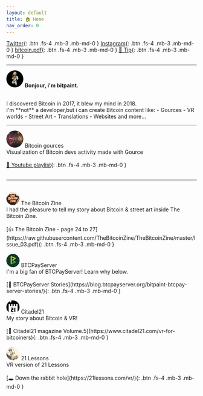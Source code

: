 ```yaml
---
layout: default
title: 🏠 Home
nav_order: 0
---
```

[Twitter](https://twitter.com/bitpaintclub){: .btn .fs-4 .mb-3 .mb-md-0 }   [Instagram](https://www.instagram.com/bitpaint.club){: .btn .fs-4 .mb-3 .mb-md-0 }  [bitcoin.pdf](https://bitpaint.club/bitcoin.pdf){: .btn .fs-4 .mb-3 .mb-md-0 }       [🍺 Tip](https://btcpay177475.lndyn.com/){: .btn .fs-4 .mb-3 .mb-md-0 }  

---
<img src="/img/animlight.gif" height="auto" width="45" style="border-radius:50%">  **<span class="fs-7">Bonjour, i'm bitpaint.</span><br>**

<br>
I discovered Bitcoin in 2017, it blew my mind in 2018.<br>
I'm **not** a developer,but i can create Bitcoin content like:
-  Gources
-  VR worlds
-  Street Art
-  Translations
-  Websites and more...<br>

---



<img src="/img/tinygif.gif" height="auto" width="45" style="border-radius:50%">  <span class="fs-8">Bitcoin gources</span> <br>
<span class="fs-4">Visualization of Bitcoin devs activity made with Gource</span><br><br>
[🌱 Youtube playlist](https://www.youtube.com/watch?v=1qRnSJIs6Dc&list=PL__P3lEspEgAcDvJZWLqOQqigCInflZeJ){: .btn .fs-4 .mb-3 .mb-md-0 } <br>
<br>

---


<br>
<img src="/img/zine.jpg" height="auto" width="35" style="border-radius:50%">  <span class="fs-8">The Bitcoin Zine </span> <br>
<span class="fs-4">I had the pleasure to tell my story about Bitcoin & street art inside The Bitcoin Zine.</span><br><br>
[👍 The Bitcoin Zine - page 24 to 27](https://raw.githubusercontent.com/TheBitcoinZine/TheBitcoinZine/master/Issue_03.pdf){: .btn .fs-4 .mb-3 .mb-md-0 }
<br>



<br>
<img src="/img/btcpay.png" height="auto" width="35" style="border-radius:50%">  <span class="fs-8">BTCPayServer</span> <br>
<span class="fs-4">I'm a big fan of BTCPayServer!  Learn why below.</span><br><br>
[💚 BTCPayServer Stories](https://blog.btcpayserver.org/bitpaint-btcpay-server-stories/){: .btn .fs-4 .mb-3 .mb-md-0 }
<br>


<br>
<img src="/img/21.png" height="auto" width="35" style="border-radius:50%">  <span class="fs-8">Citadel21</span> <br>
<span class="fs-4">My story about Bitcoin & VR!</span><br><br>
[📙 Citadel21  magazine Volume.5](https://www.citadel21.com/vr-for-bitcoiners){: .btn .fs-4 .mb-3 .mb-md-0 }
<br>

<br>
<img src="/img/rabbit.jpg" height="auto" width="35" style="border-radius:50%">  <span class="fs-8">21 Lessons</span> <br>
<span class="fs-4">VR version of 21 Lessons </span><br><br>
[🕳️ Down the rabbit hole](https://21lessons.com/vr/){: .btn .fs-4 .mb-3 .mb-md-0 }
